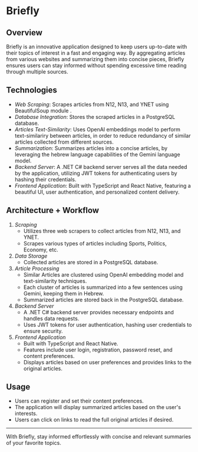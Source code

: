 # Briefly

## Overview

Briefly is an innovative application designed to keep users up-to-date with their topics of interest in a fast and engaging way. By aggregating articles from various websites and summarizing them into concise pieces, Briefly ensures users can stay informed without spending excessive time reading through multiple sources.

## Technologies

- *Web Scraping*: Scrapes articles from N12, N13, and YNET using BeautifulSoup module .
- *Database Integration*: Stores the scraped articles in a PostgreSQL database.
- *Articles Text-Similarity*: Uses OpenAI embeddings model to perform text-similariry between articles,
  in order to reduce redundancy of similar articles collected from different sources.
- *Summarization*: Summarizes articles into a concise articles, by leveraging the hebrew language capabilities of the Gemini language model.
- *Backend Server*: A .NET C# backend server serves all the data needed by the application, utilizing JWT tokens for authenticating users by hashing their credentials.
- *Frontend Application*: Built with TypeScript and React Native, featuring a beautiful UI, user authentication, and personalized content delivery.

## Architecture + Workflow

1. *Scraping*
   - Utilizes three web scrapers to collect articles from N12, N13, and YNET.
   - Scrapes various types of articles including Sports, Politics, Economy, etc.
2. *Data Storage*
   - Collected articles are stored in a PostgreSQL database.
3. *Article Processing*
   - Similar Articles are clustered using OpenAI embedding model and text-similarity techniques.
   - Each cluster of articles is summarized into a few sentences using Gemini, keeping them in Hebrew.
   - Summarized articles are stored back in the PostgreSQL database.
4. *Backend Server*
   - A .NET C# backend server provides necessary endpoints and handles data requests.
   - Uses JWT tokens for user authentication, hashing user credentials to ensure security.
5. *Frontend Application*
   - Built with TypeScript and React Native.
   - Features include user login, registration, password reset, and content preferences.
   - Displays articles based on user preferences and provides links to the original articles.

## Usage

- Users can register and set their content preferences.
- The application will display summarized articles based on the user's interests.
- Users can click on links to read the full original articles if desired.

---

With Briefly, stay informed effortlessly with concise and relevant summaries of your favorite topics.